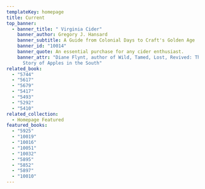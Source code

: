 ```yaml
---
templateKey: homepage
title: Current
top_banner:
  - banner_title: " Virginia Cider"
    banner_author: Gregory J. Hansard
    banner_subtitle: A Guide from Colonial Days to Craft's Golden Age
    banner_id: "10014"
    banner_quote: An essential purchase for any cider enthusiast.
    banner_attr: "Diane Flynt, author of Wild, Tamed, Lost, Revived: The Surprising
      Story of Apples in the South"
related_book:
  - "5744"
  - "5617"
  - "5679"
  - "5417"
  - "5493"
  - "5292"
  - "5410"
related_collection:
  - Homepage Featured
featured_books:
  - "5925"
  - "10019"
  - "10016"
  - "10051"
  - "10032"
  - "5895"
  - "5852"
  - "5897"
  - "10010"
---
```

